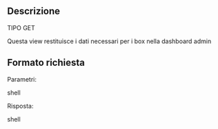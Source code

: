 ## Descrizione
TIPO GET

Questa view restituisce i dati necessari per i box nella dashboard admin


## Formato richiesta
Parametri: 

shell




Risposta:

shell

